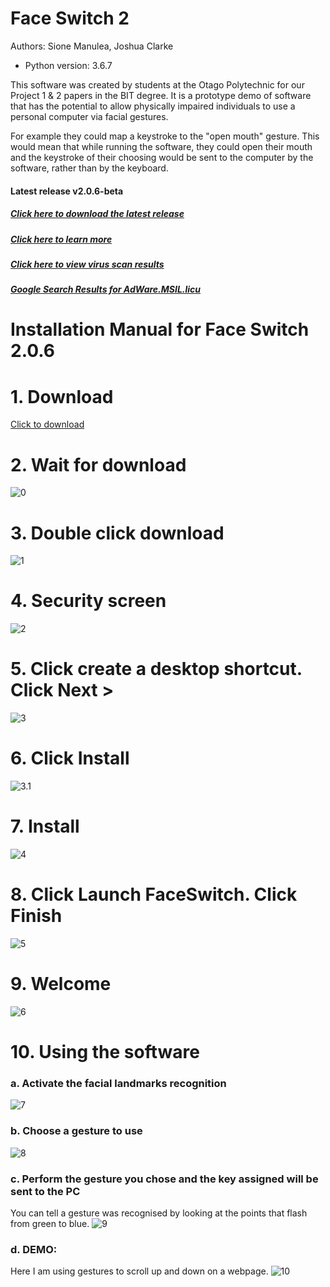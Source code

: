 # Face Switch 2
Authors: Sione Manulea, Joshua Clarke
- Python version: 3.6.7

This software was created by students at the Otago Polytechnic for our Project 1 & 2 papers in the BIT degree. It is a prototype demo of software that has the potential to allow physically impaired individuals to use a personal computer via facial gestures.

For example they could map a keystroke to the "open mouth" gesture. This would mean that while running the software, they could open their mouth and the keystroke of their choosing would be sent to the computer by the software, rather than by the keyboard.

#### Latest release v2.0.6-beta
##### [Click here to download the latest release](https://github.com/accessibilitysoftwarehub/FaceSwitch2/releases/tag/v2.0.6-beta)
##### [Click here to learn more](https://github.com/accessibilitysoftwarehub/FaceSwitch2/wiki)
##### [Click here to view virus scan results](https://www.virustotal.com/gui/file/66ad9d0843de187895da1387aca56ec201a0e9dc0226ffb5bfb4041a434666de/detection)
##### [Google Search Results for AdWare.MSIL.licu](https://www.google.com/search?rlz=1C1AWFC_enNZ867NZ867&sxsrf=ACYBGNQHWKShg13R33T1JiEHlAUUBmIobw%3A1573801601293&ei=gU7OXa3CEYHWz7sPw_WO6A8&q=%22AdWare.MSIL.licu%22&oq=%22AdWare.MSIL.licu%22&gs_l=psy-ab.3...16237.17020..17260...0.0..0.409.592.0j1j4-1......0....1..gws-wiz.cfL2TofeRig&ved=0ahUKEwjthpHr0-vlAhUB63MBHcO6A_0Q4dUDCAs&uact=5)
# Installation Manual for Face Switch 2.0.6

# 1. Download
[Click to download](https://github.com/accessibilitysoftwarehub/FaceSwitch2/releases/download/v2.0.6-beta/FaceSwitchSetup.exe)

# 2. Wait for download
![0](https://i.imgur.com/oKoAYAb.png)

# 3. Double click download

![1](https://i.imgur.com/ZNQtlEw.png)

# 4. Security screen

![2](https://i.imgur.com/ZwaQuEB.png)

# 5. Click create a desktop shortcut. Click Next >

![3](https://i.imgur.com/Ka5PJzT.png)

# 6. Click Install

![3.1](https://i.imgur.com/jdvmbOP.png)

# 7. Install

![4](https://i.imgur.com/5tM9Fqc.png)

# 8. Click Launch FaceSwitch. Click Finish

![5](https://i.imgur.com/Yv8uA6f.png)

# 9. Welcome

![6](https://i.imgur.com/K8rDPzv.png)

# 10. Using the software

### a. Activate the facial landmarks recognition
![7](https://media.giphy.com/media/f6UwgU1G0PgM9unpdH/giphy.gif)

### b. Choose a gesture to use
![8](https://media.giphy.com/media/H1AlVTkeAzcgzOUzeY/giphy.gif)

### c. Perform the gesture you chose and the key assigned will be sent to the PC
You can tell a gesture was recognised by looking at the points that flash from green to blue.
![9](https://media.giphy.com/media/RIwl1O0O1vmSJHgrpH/giphy.gif)

### d. DEMO:
Here I am using gestures to scroll up and down on a webpage.
![10](https://media.giphy.com/media/THsSFKKINGfjk0reoh/giphy.gif)
